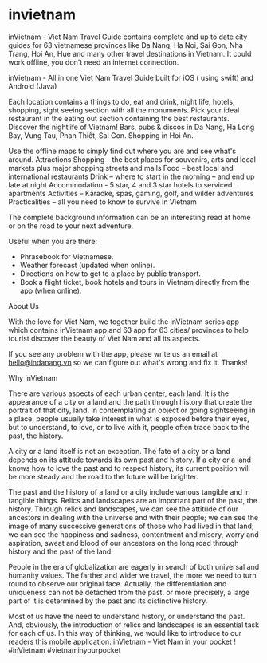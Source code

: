 # invietnam

inVietnam - Viet Nam Travel Guide contains complete and up to date city guides for 63 vietnamese provinces like Da Nang, Ha Noi, Sai Gon, Nha Trang, Hoi An, Hue and many other travel destinations in Vietnam. It could work offline, you don't need an internet connection.

inVietnam - All in one Viet Nam Travel Guide built for iOS ( using swift) and Android (Java)

Each location contains a things to do, eat and drink, night life, hotels, shopping, sight seeing section with all the monuments. Pick your ideal restaurant in the eating out section containing the best restaurants. Discover the nightlife of Vietnam! Bars, pubs & discos in Da Nang, Hạ Long Bay, Vung Tau, Phan Thiết, Sai Gon. Shopping in Hoi An.

Use the offline maps to simply find out where you are and see what's around.
Attractions
Shopping – the best places for souvenirs, arts and local markets plus major shopping streets and malls
Food – best local and international restaurants
Drink – where to start in the morning – and end up late at night
Accommodation - 5 star, 4 and 3 star hotels to serviced apartments
Activities – Karaoke, spas, gaming, golf, and wilder adventures
Practicalities – all you need to know to survive in Vietnam

The complete background information can be an interesting read at home or on the road to your next adventure.

Useful when you are there:
- Phrasebook for Vietnamese.
- Weather forecast (updated when online).
- Directions on how to get to a place by public transport.
- Book a flight ticket, book hotels and tours in Vietnam directly from the app (when online).

About Us

With the love for Viet Nam, we together build the inVietnam series app which contains inVietnam app and 63 app for 63 cities/ provinces to help tourist discover the beauty of Viet Nam and all its aspects.

If you see any problem with the app, please write us an email at hello@indanang.vn so we can figure out what's wrong and fix it. Thanks!

Why inVietnam

There are various aspects of each urban center, each land. It is the appearance of a city or a land and the path through history that create the portrait of that city, land. In contemplating an object or going sightseeing in a place, people usually take interest in what is exposed before their eyes, but to understand, to love, or to live with it, people often trace back to the past, the history.

A city or a land itself is not an exception. The fate of a city or a land depends on its attitude towards its own past and history. If a city or a land knows how to love the past and to respect history, its current position will be more steady and the road to the future will be brighter.

The past and the history of a land or a city include various tangible and in tangible things. Relics and landscapes are an important part of the past, the history. Through relics and landscapes, we can see the attitude of our ancestors in dealing with the universe and with their people; we can see the image of many successive generations of those who had lived in that land; we can see the happiness and sadness, contentment and misery, worry and aspiration, sweat and blood of our ancestors on the long road through history and the past of the land.

People in the era of globalization are eagerly in search of both universal and humanity values. The farther and wider we travel, the more we need to turn round to observe our original face. Actually, the differentiation and uniqueness can not be detached from the past, or more precisely, a large part of it is determined by the past and its distinctive history.

Most of us have the need to understand history, or understand the past. And, obviously, the introduction of relics and landscapes is an essential task for each of us. In this way of thinking, we would like to introduce to our readers this mobile application:
inVietnam - Viet Nam in your pocket !
#inVietnam #vietnaminyourpocket
